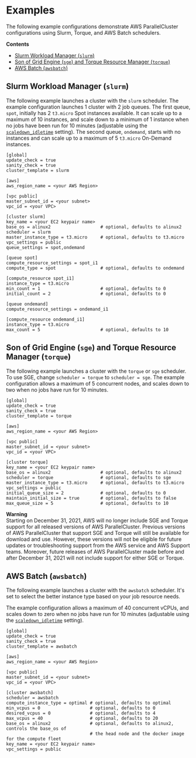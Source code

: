 # Examples<a name="examples"></a>

The following example configurations demonstrate AWS ParallelCluster configurations using Slurm, Torque, and AWS Batch schedulers\.

**Contents**
+ [Slurm Workload Manager \(`slurm`\)](#example.slurm)
+ [Son of Grid Engine \(`sge`\) and Torque Resource Manager \(`torque`\)](#example.torque)
+ [AWS Batch \(`awsbatch`\)](#example.awsbatch)

## Slurm Workload Manager \(`slurm`\)<a name="example.slurm"></a>

The following example launches a cluster with the `slurm` scheduler\. The example configuration launches 1 cluster with 2 job queues\. The first queue, `spot`, initially has 2 `t3.micro` Spot instances available\. It can scale up to a maximum of 10 instances, and scale down to a minimum of 1 instance when no jobs have been run for 10 minutes \(adjustable using the [`scaledown_idletime`](scaling-section.md#scaledown-idletime) setting\)\. The second queue, `ondemand`, starts with no instances and can scale up to a maximum of 5 `t3.micro` On\-Demand instances\.

```
[global]
update_check = true
sanity_check = true
cluster_template = slurm

[aws]
aws_region_name = <your AWS Region>

[vpc public]
master_subnet_id = <your subnet>
vpc_id = <your VPC>

[cluster slurm]
key_name = <your EC2 keypair name>
base_os = alinux2                   # optional, defaults to alinux2
scheduler = slurm
master_instance_type = t3.micro     # optional, defaults to t3.micro
vpc_settings = public
queue_settings = spot,ondemand

[queue spot]
compute_resource_settings = spot_i1
compute_type = spot                 # optional, defaults to ondemand

[compute_resource spot_i1]
instance_type = t3.micro
min_count = 1                       # optional, defaults to 0
initial_count = 2                   # optional, defaults to 0

[queue ondemand]
compute_resource_settings = ondemand_i1

[compute_resource ondemand_i1]
instance_type = t3.micro
max_count = 5                       # optional, defaults to 10
```

## Son of Grid Engine \(`sge`\) and Torque Resource Manager \(`torque`\)<a name="example.torque"></a>

The following example launches a cluster with the `torque` or `sge` scheduler\. To use SGE, change `scheduler = torque` to `scheduler = sge`\. The example configuration allows a maximum of 5 concurrent nodes, and scales down to two when no jobs have run for 10 minutes\.

```
[global]
update_check = true
sanity_check = true
cluster_template = torque

[aws]
aws_region_name = <your AWS Region>

[vpc public]
master_subnet_id = <your subnet>
vpc_id = <your VPC>

[cluster torque]
key_name = <your EC2 keypair name>
base_os = alinux2                   # optional, defaults to alinux2
scheduler = torque                  # optional, defaults to sge
master_instance_type = t3.micro     # optional, defaults to t3.micro
vpc_settings = public
initial_queue_size = 2              # optional, defaults to 0
maintain_initial_size = true        # optional, defaults to false
max_queue_size = 5                  # optional, defaults to 10
```

**Warning**  
Starting on December 31, 2021, AWS will no longer include SGE and Torque support for all released versions of AWS ParallelCluster\. Previous versions of AWS ParallelCluster that support SGE and Torque will still be available for download and use\. However, these versions will not be eligible for future updates or troubleshooting support from the AWS service and AWS Support teams\. Moreover, future releases of AWS ParallelCluster made before and after December 31, 2021 will not include support for either SGE or Torque\.

## AWS Batch \(`awsbatch`\)<a name="example.awsbatch"></a>

The following example launches a cluster with the `awsbatch` scheduler\. It's set to select the better instance type based on your job resource needs\.

The example configuration allows a maximum of 40 concurrent vCPUs, and scales down to zero when no jobs have run for 10 minutes \(adjustable using the [`scaledown_idletime`](scaling-section.md#scaledown-idletime) setting\)\.

```
[global]
update_check = true
sanity_check = true
cluster_template = awsbatch

[aws]
aws_region_name = <your AWS Region>

[vpc public]
master_subnet_id = <your subnet>
vpc_id = <your VPC>

[cluster awsbatch]
scheduler = awsbatch
compute_instance_type = optimal # optional, defaults to optimal
min_vcpus = 0                   # optional, defaults to 0
desired_vcpus = 0               # optional, defaults to 4
max_vcpus = 40                  # optional, defaults to 20
base_os = alinux2               # optional, defaults to alinux2, controls the base_os of
                                # the head node and the docker image for the compute fleet
key_name = <your EC2 keypair name>
vpc_settings = public
```